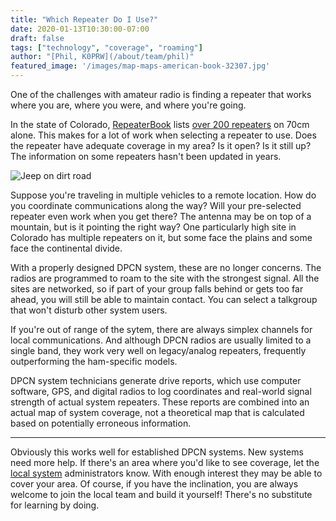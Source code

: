 ```yaml
---
title: "Which Repeater Do I Use?"
date: 2020-01-13T10:30:00-07:00
draft: false
tags: ["technology", "coverage", "roaming"]
author: "[Phil, K0PRW](/about/team/phil)"
featured_image: '/images/map-maps-american-book-32307.jpg'
---
```


One of the challenges with amateur radio is finding a repeater that works where you are, where you were, and where you're going.

<!--more-->

In the state of Colorado, [RepeaterBook](https://repeaterbook.com) lists [over 200 repeaters](https://repeaterbook.com/repeaters/Display_SS.php?state_id=08&band=4&loc=%&call=%&use=%) on 70cm alone. This makes for a lot of work when selecting a repeater to use. Does the repeater have adequate coverage in my area? Is it open? Is it still up? The information on some repeaters hasn't been updated in years.

![Jeep on dirt road](/images/white-truck-on-brown-road-912845.jpg)

Suppose you're traveling in multiple vehicles to a remote location. How do you coordinate communications along the way? Will your pre-selected repeater even work when you get there? The antenna may be on top of a mountain, but is it pointing the right way? One particularly high site in Colorado has multiple repeaters on it, but some face the plains and some face the continental divide.

With a properly designed DPCN system, these are no longer concerns. The radios are programmed to roam to the site with the strongest signal. All the sites are networked, so if part of your group falls behind or gets too far ahead, you will still be able to maintain contact. You can select a talkgroup that won't disturb other system users.

If you're out of range of the sytem, there are always simplex channels for local communications. And although DPCN radios are usually limited to a single band, they work very well on legacy/analog repeaters, frequently outperforming the ham-specific models. 

DPCN system technicians generate drive reports, which use computer software, GPS, and digital radios to log coordinates and real-world signal strength of actual system repeaters. These reports are combined into an actual map of system coverage, not a theoretical map that is calculated based on potentially erroneous information.

----

Obviously this works well for established DPCN systems. New systems need more help. If there's an area where you'd like to see coverage, let the [local system](/system) administrators know. With enough interest they may be able to cover your area. Of course, if you have the inclination, you are always welcome to join the local team and build it yourself! There's no substitute for learning by doing.